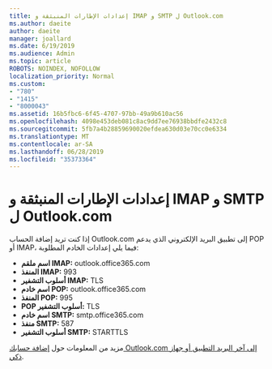 ```yaml
---
title: إعدادات الإطارات المنبثقة و IMAP و SMTP ل Outlook.com
ms.author: daeite
author: daeite
manager: joallard
ms.date: 6/19/2019
ms.audience: Admin
ms.topic: article
ROBOTS: NOINDEX, NOFOLLOW
localization_priority: Normal
ms.custom:
- "780"
- "1415"
- "8000043"
ms.assetid: 16b5fbc6-6f45-4707-97bb-49a9b610ac56
ms.openlocfilehash: 4098e453deb081c8ac9dd7ee76938bbdfe2432c8
ms.sourcegitcommit: 5fb7a4b28859690020efdea630d03e70cc0e6334
ms.translationtype: MT
ms.contentlocale: ar-SA
ms.lasthandoff: 06/28/2019
ms.locfileid: "35373364"
---
```

# <a name="pop-imap-and-smtp-settings-for-outlookcom"></a>إعدادات الإطارات المنبثقة و IMAP و SMTP ل Outlook.com

إذا كنت تريد إضافة الحساب Outlook.com إلى تطبيق البريد الإلكتروني الذي يدعم POP أو IMAP، فيما يلي إعدادات الخادم المطلوبة:
  
- **اسم ملقم IMAP:** outlook.office365.com
- **المنفذ IMAP:** 993
- **أسلوب التشفير IMAP:** TLS
- **اسم خادم POP:** outlook.office365.com  
- **المنفذ POP:** 995  
- **POP أسلوب التشفير:** TLS  
- **اسم خادم SMTP:** smtp.office365.com
- **منفذ SMTP:** 587
- **أسلوب التشفير SMTP:** STARTTLS

مزيد من المعلومات حول [إضافة حسابك Outlook.com إلى آخر البريد التطبيق أو جهاز ذكي](https://support.office.com/article/73f3b178-0009-41ae-aab1-87b80fa94970).